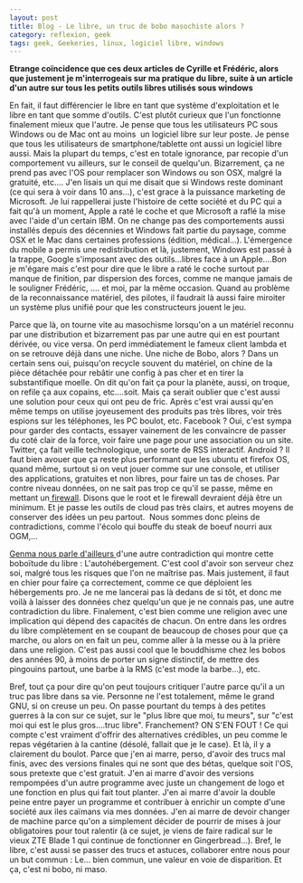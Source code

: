 ```yaml
---
layout: post
title: Blog - Le libre, un truc de bobo masochiste alors ?
category: reflexion, geek
tags: geek, Geekeries, linux, logiciel libre, windows
---
```

**Etrange coïncidence que ces deux articles de Cyrille et Frédéric, alors que justement je m'interrogeais sur ma pratique du libre, suite à un article d'un autre sur tous les petits outils libres utilisés sous windows**

En fait, il faut différencier le libre en tant que système d'exploitation et le libre en tant que somme d'outils. C'est plutôt curieux que l'un fonctionne finalement mieux que l'autre. Je pense que tous les utilisateurs PC sous Windows ou de Mac ont au moins  un logiciel libre sur leur poste. Je pense que tous les utilisateurs de smartphone/tablette ont aussi un logiciel libre aussi. Mais la plupart du temps, c'est en totale ignorance, par recopie d'un comportement vu ailleurs, sur le conseil de quelqu'un. Bizarrement, ça ne prend pas avec l'OS pour remplacer son Windows ou son OSX, malgré la gratuité, etc.... J'en lisais un qui me disait que si Windows reste dominant (ce qui sera à voir dans 10 ans...), c'est grace à la puissance marketing de Microsoft. Je lui rappellerai juste l'histoire de cette société et du PC qui a fait qu'à un moment, Apple a raté le coche et que Microsoft a raflé la mise avec l'aide d'un certain IBM. On ne change pas des comportements aussi installés depuis des décennies et Windows fait partie du paysage, comme OSX et le Mac dans certaines professions (édition, médical...). L'émergence du mobile a permis une redistribution et là, justement, Windows est passé à la trappe, Google s'imposant avec des outils...libres face à un Apple....Bon je m'égare mais c'est pour dire que le libre a raté le coche surtout par manque de finition, par dispersion des forces, comme ne manque jamais de le souligner Frédéric, .... et moi, par la même occasion. Quand au problème de la reconnaissance matériel, des pilotes, il faudrait là aussi faire miroiter un système plus unifié pour que les constructeurs jouent le jeu.

Parce que là, on tourne vite au masochisme lorsqu'on a un matériel reconnu par une distribution et bizarrement pas par une autre qui en est pourtant dérivée, ou vice versa. On perd immédiatement le fameux client lambda et on se retrouve déjà dans une niche. Une niche de Bobo, alors ? Dans un certain sens oui, puisqu'on recycle souvent du matériel, on chine de la pièce détachée pour rebâtir une config à pas cher et en tirer la substantifique moelle. On dit qu'on fait ça pour la planète, aussi, on troque, on refile ça aux copains, etc....soit. Mais ça serait oublier que c'est aussi une solution pour ceux qui ont peu de fric. Après c'est vrai aussi qu'en même temps on utilise joyeusement des produits pas très libres, voir très espions sur les téléphones, les PC boulot, etc. Facebook ? Oui, c'est sympa pour garder des contacts, essayer vainement de les convaincre de passer du coté clair de la force, voir faire une page pour une association ou un site. Twitter, ça fait veille technologique, une sorte de RSS interactif. Android ? Il faut bien avouer que ça reste plus performant que les ubuntu et firefox OS, quand même, surtout si on veut jouer comme sur une console, et utiliser des applications, gratuites et non libres, pour faire un tas de choses. Par contre niveau données, on ne sait pas trop ce qu'il se passe, même en mettant un<span style="text-decoration:underline;"> <a href="https://cheziceman.wordpress.com/2016/01/21/tuto-rooter-et-securiser-son-xperia-z1-compact/">firewall</a></span>. Disons que le root et le firewall devraient déjà être un minimum. Et je passe les outils de cloud pas très clairs, et autres moyens de conserver des idées un peu partout.  Nous sommes donc pleins de contradictions, comme l'écolo qui bouffe du steak de boeuf nourri aux OGM,...

<span style="text-decoration:underline;"><a href="http://genma.free.fr/?L-elitisme-de-l-auto-hebergement">Genma nous parle d'ailleurs</a> </span>d'une autre contradiction qui montre cette boboïtude du libre : L'autohébergement. C'est cool d'avoir son serveur chez soi, malgré tous les risques que l'on ne maîtrise pas. Mais justement, il faut en chier pour faire ça correctement, comme ce que déploient les hébergements pro. Je ne me lancerai pas là dedans de si tôt, et donc me voilà à laisser des données chez quelqu'un que je ne connais pas, une autre contradiction du libre. Finalement, c'est bien comme une religion avec une implication qui dépend des capacités de chacun. On entre dans les ordres du libre complètement en se coupant de beaucoup de choses pour que ça marche, ou alors on en fait un peu, comme aller à la messe ou à la prière dans une religion. C'est pas aussi cool que le bouddhisme chez les bobos des années 90, à moins de porter un signe distinctif, de mettre des pingouins partout, une barbe à la RMS (c'est mode la barbe...), etc.

Bref, tout ça pour dire qu'on peut toujours critiquer l'autre parce qu'il a un truc pas libre dans sa vie. Personne ne l'est totalement, même le grand GNU, si on creuse un peu. On passe pourtant du temps à des petites guerres à la con sur ce sujet, sur le "plus libre que moi, tu meurs", sur "c'est moi qui est le plus gros....truc libre". Franchement? ON S'EN FOUT ! Ce qui compte c'est vraiment d'offrir des alternatives crédibles, un peu comme le repas végétarien à la cantine (désolé, fallait que je le case). Et là, il y a clairement du boulot. Parce que j'en ai marre, perso, d'avoir des trucs mal finis, avec des versions finales qui ne sont que des bétas, quelque soit l'OS, sous pretexte que c'est gratuit. J'en ai marre d'avoir des versions rempompées d'un autre programme avec juste un changement de logo et une fonction en plus qui fait tout planter. J'en ai marre d'avoir la double peine entre payer un programme et contribuer à enrichir un compte d'une société aux iles caïmans via mes données. J'en ai marre de devoir changer de machine parce qu'on a simplement décider de pourrir de mises à jour obligatoires pour tout ralentir (à ce sujet, je viens de faire radical sur le vieux ZTE Blade 1 qui continue de fonctionner en Gingerbread...). Bref, le libre, c'est aussi se passer des trucs et astuces, collaborer entre nous pour un but commun : Le... bien commun, une valeur en voie de disparition. Et ça, c'est ni bobo, ni maso.

